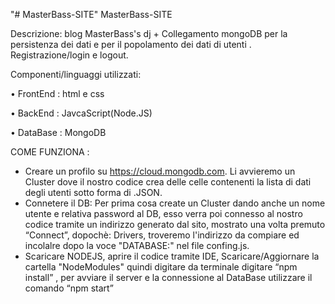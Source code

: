 "# MasterBass-SITE" MasterBass-SITE

Descrizione:  blog MasterBass's dj + Collegamento mongoDB per la persistenza dei dati  e per il popolamento dei dati di  utenti . Registrazione/login e logout.

Componenti/linguaggi utilizzati:

• FrontEnd : html e css

• BackEnd : JavcaScript(Node.JS)

• DataBase : MongoDB


COME FUNZIONA :

- Creare un profilo su https://cloud.mongodb.com. Li avvieremo un Cluster dove il nostro codice crea delle celle contenenti la lista di dati degli utenti sotto forma di .JSON.
- Connetere il DB: Per prima cosa create un Cluster dando anche un nome utente e relativa password al DB, esso verra poi connesso al nostro codice tramite un indirizzo  generato dal sito, mostrato una volta premuto “Connect”, dopochè: Drivers, troveremo l'indirizzo da compiare ed incolalre dopo la voce "DATABASE:" nel file confing.js.
- Scaricare NODEJS, aprire il codice tramite IDE, Scaricare/Aggiornare la cartella "NodeModules" quindi digitare da terminale digitare “npm install” , per avviare il server e la connessione al DataBase utilizzare il comando  “npm start” 
